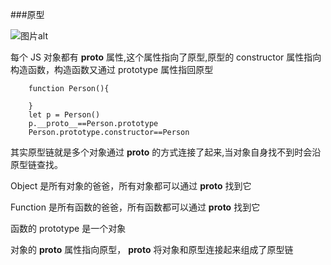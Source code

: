 ###原型

![图片alt](https://github.com/ql1733/js/tree/master/images/1671d387e4189ec8.png)

每个 JS 对象都有 __proto__ 属性,这个属性指向了原型,原型的 constructor 属性指向构造函数，构造函数又通过 prototype 属性指回原型

		function Person(){
			
		}
		let p = Person()
		p.__proto__==Person.prototype
		Person.prototype.constructor==Person
其实原型链就是多个对象通过 __proto__ 的方式连接了起来,当对象自身找不到时会沿原型链查找。

Object 是所有对象的爸爸，所有对象都可以通过 __proto__ 找到它

Function 是所有函数的爸爸，所有函数都可以通过 __proto__ 找到它

函数的 prototype 是一个对象

对象的 __proto__ 属性指向原型， __proto__ 将对象和原型连接起来组成了原型链